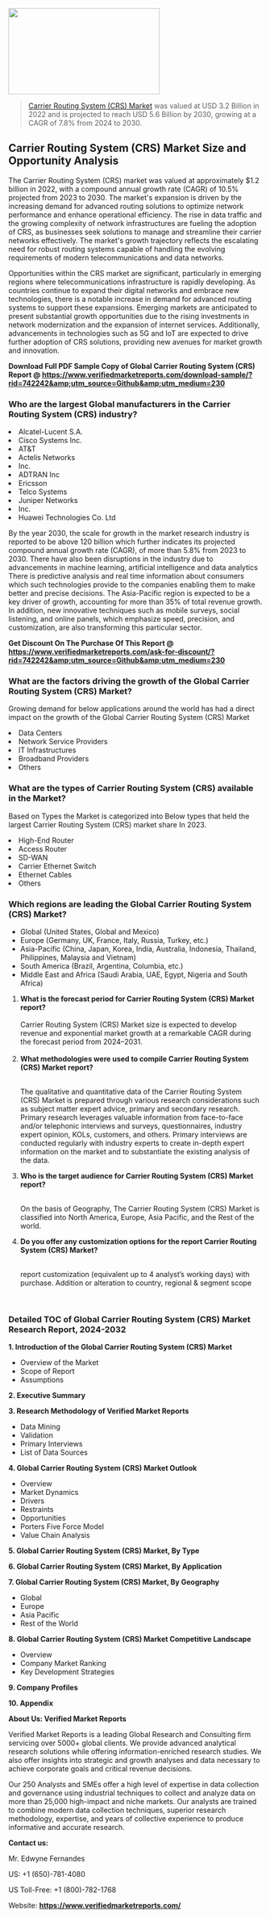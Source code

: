 <img src="https://ffe5etoiles.com/wp-content/uploads/2024/12/MST1-300x171.png" alt="" width="300" height="171" class="alignnone size-medium wp-image-20088" /><blockquote><p><p><a href="https://www.verifiedmarketreports.com/download-sample/?rid=742242&utm_source=Github&utm_medium=230" target="_blank">Carrier Routing System (CRS) Market</a> was valued at USD 3.2 Billion in 2022 and is projected to reach USD 5.6 Billion by 2030, growing at a CAGR of 7.8% from 2024 to 2030.</p></blockquote><p><h2>Carrier Routing System (CRS) Market Size and Opportunity Analysis</h2><p>The Carrier Routing System (CRS) market was valued at approximately $1.2 billion in 2022, with a compound annual growth rate (CAGR) of 10.5% projected from 2023 to 2030. The market's expansion is driven by the increasing demand for advanced routing solutions to optimize network performance and enhance operational efficiency. The rise in data traffic and the growing complexity of network infrastructures are fueling the adoption of CRS, as businesses seek solutions to manage and streamline their carrier networks effectively. The market's growth trajectory reflects the escalating need for robust routing systems capable of handling the evolving requirements of modern telecommunications and data networks.</p><p>Opportunities within the CRS market are significant, particularly in emerging regions where telecommunications infrastructure is rapidly developing. As countries continue to expand their digital networks and embrace new technologies, there is a notable increase in demand for advanced routing systems to support these expansions. Emerging markets are anticipated to present substantial growth opportunities due to the rising investments in network modernization and the expansion of internet services. Additionally, advancements in technologies such as 5G and IoT are expected to drive further adoption of CRS solutions, providing new avenues for market growth and innovation.</p></p><p class=""><strong>Download Full PDF Sample Copy of Global Carrier Routing System (CRS) Report @ <a href="https://www.verifiedmarketreports.com/download-sample/?rid=742242&amp;utm_source=Github&amp;utm_medium=230" target="_blank">https://www.verifiedmarketreports.com/download-sample/?rid=742242&amp;utm_source=Github&amp;utm_medium=230</a></strong></p><h3 id="" class="">Who are the largest Global manufacturers in the Carrier Routing System (CRS) industry?</h3><p><li>Alcatel-Lucent S.A.</li><li> Cisco Systems Inc.</li><li> AT&T</li><li> Actelis Networks</li><li> Inc.</li><li> ADTRAN Inc</li><li> Ericsson</li><li> Telco Systems</li><li> Juniper Networks</li><li> Inc.</li><li> Huawei Technologies Co. Ltd</li></p><div class=""><div class="" dir="" data-message-author-role="" data-message-id="" data-message-model-slug=""><div class=""><div class=""><div class=""><div class="" dir="" data-message-author-role="" data-message-id="" data-message-model-slug=""><div class=""><div class=""><p>By the year 2030, the scale for growth in the market research industry is reported to be above 120 billion which further indicates its projected compound annual growth rate (CAGR), of more than 5.8% from 2023 to 2030. There have also been disruptions in the industry due to advancements in machine learning, artificial intelligence and data analytics There is predictive analysis and real time information about consumers which such technologies provide to the companies enabling them to make better and precise decisions. The Asia-Pacific region is expected to be a key driver of growth, accounting for more than 35% of total revenue growth. In addition, new innovative techniques such as mobile surveys, social listening, and online panels, which emphasize speed, precision, and customization, are also transforming this particular sector.</p><p><strong>Get Discount On The Purchase Of This Report @&nbsp; <a href="https://www.verifiedmarketreports.com/ask-for-discount/?rid=742242&amp;utm_source=Github&amp;utm_medium=230" target="_blank">https://www.verifiedmarketreports.com/ask-for-discount/?rid=742242&amp;utm_source=Github&amp;utm_medium=230</a></strong></p></div></div></div></div></div></div></div></div><h3 id="" class="">What are the factors driving the growth of the Global Carrier Routing System (CRS) Market?</h3><p id="" class="">Growing demand for below applications around the world has had a direct impact on the growth of the Global Carrier Routing System (CRS) Market</p><p id="" class=""><li>Data Centers</li><li> Network Service Providers</li><li> IT Infrastructures</li><li> Broadband Providers</li><li> Others</li></p><h3 id="" class="">What are the types of Carrier Routing System (CRS) available in the Market?</h3><p id="" class="">Based on Types the Market is categorized into Below types that held the largest Carrier Routing System (CRS) market share In 2023.</p><p id="" class=""><li>High-End Router</li><li> Access Router</li><li> SD-WAN</li><li> Carrier Ethernet Switch</li><li> Ethernet Cables</li><li> Others</li></p><h3 id="" class="">Which regions are leading the Global Carrier Routing System (CRS) Market?</h3><ul><li>Global (United States, Global and Mexico)</li><li>Europe (Germany, UK, France, Italy, Russia, Turkey, etc.)</li><li>Asia-Pacific (China, Japan, Korea, India, Australia, Indonesia, Thailand, Philippines, Malaysia and Vietnam)</li><li>South America (Brazil, Argentina, Columbia, etc.)</li><li>Middle East and Africa (Saudi Arabia, UAE, Egypt, Nigeria and South Africa)</li></ul><p><ol><li><strong>What is the forecast period for Carrier Routing System (CRS) Market report?<br /></strong><br /><span data-sheets-root="1" data-sheets-value="{&quot;1&quot;:2,&quot;2&quot;:&quot;XXXX size is expected to develop revenue and exponential market growth at a remarkable CAGR during the forecast period from 2024&ndash;2030.&quot;}" data-sheets-userformat="{&quot;2&quot;:12674,&quot;4&quot;:{&quot;1&quot;:2,&quot;2&quot;:16776960},&quot;10&quot;:2,&quot;11&quot;:0,&quot;15&quot;:&quot;Arial&quot;,&quot;16&quot;:12}">Carrier Routing System (CRS) Market size is expected to develop revenue and exponential market growth at a remarkable CAGR during the forecast period from 2024&ndash;2031.</span><br /><br /></li><li><strong>What methodologies were used to compile Carrier Routing System (CRS) Market report?<br /><br /></strong><p>The qualitative and quantitative data of the&nbsp;Carrier Routing System (CRS) Market is prepared through various research considerations such as subject matter expert advice, primary and secondary research. Primary research leverages valuable information from face-to-face and/or telephonic interviews and surveys, questionnaires, industry expert opinion, KOLs, customers, and others. Primary interviews are conducted regularly with industry experts to create in-depth expert information on the market and to substantiate the existing analysis of the data.&nbsp;</p></li><li><strong>Who is the target audience for Carrier Routing System (CRS) Market report?<br /><br /></strong><p>On the basis of Geography, The&nbsp;Carrier Routing System (CRS) Market is classified into North America, Europe, Asia Pacific, and the Rest of the world.</p></li><li><strong>Do you offer any customization options for the report Carrier Routing System (CRS) Market?<br /><br /></strong><p>report customization (equivalent up to 4 analyst&rsquo;s working days) with purchase. Addition or alteration to country, regional &amp; segment scope</p><p>&nbsp;</p></li></ol></p><h3 id="" class="">Detailed TOC of Global Carrier Routing System (CRS) Market Research Report, 2024-2032</h3><p id="" class=""><strong>1. Introduction of the Global Carrier Routing System (CRS) Market</strong></p><ul><li>Overview of the Market</li><li>Scope of Report</li><li>Assumptions</li></ul><p id="" class=""><strong>2. Executive Summary</strong></p><p id="" class=""><strong>3. Research Methodology of&nbsp;Verified Market Reports</strong></p><ul><li>Data Mining</li><li>Validation</li><li>Primary Interviews</li><li>List of Data Sources</li></ul><p id="" class=""><strong>4. Global Carrier Routing System (CRS) Market Outlook</strong></p><ul><li>Overview</li><li>Market Dynamics</li><li>Drivers</li><li>Restraints</li><li>Opportunities</li><li>Porters Five Force Model</li><li>Value Chain Analysis</li></ul><p id="" class=""><strong>5. Global Carrier Routing System (CRS) Market, By&nbsp;Type</strong></p><p id="" class=""><strong>6. Global Carrier Routing System (CRS) Market, By Application</strong></p><p id="" class=""><strong>7. Global Carrier Routing System (CRS) Market, By Geography</strong></p><ul><li>Global</li><li>Europe</li><li>Asia Pacific</li><li>Rest of the World</li></ul><p id="" class=""><strong>8. Global Carrier Routing System (CRS) Market Competitive Landscape</strong></p><ul><li>Overview</li><li>Company Market Ranking</li><li>Key Development Strategies</li></ul><p id="" class=""><strong>9. Company Profiles</strong></p><p id="" class=""><strong>10. Appendix</strong></p><p id="" class=""><strong>About Us: Verified Market Reports</strong></p><p id="" class="">Verified Market Reports is a leading Global Research and Consulting firm servicing over 5000+ global clients. We provide advanced analytical research solutions while offering information-enriched research studies. We also offer insights into strategic and growth analyses and data necessary to achieve corporate goals and critical revenue decisions.</p><p id="" class="">Our 250 Analysts and SMEs offer a high level of expertise in data collection and governance using industrial techniques to collect and analyze data on more than 25,000 high-impact and niche markets. Our analysts are trained to combine modern data collection techniques, superior research methodology, expertise, and years of collective experience to produce informative and accurate research.</p><p id="" class=""><strong>Contact us:</strong></p><p id="" class="">Mr. Edwyne Fernandes</p><p id="" class="">US: +1 (650)-781-4080</p><p id="" class="">US Toll-Free: +1 (800)-782-1768</p><p id="" class="">Website: <a target="" data-test-app-aware-link=""><strong>https://www.verifiedmarketreports.com/</strong></a></p>

